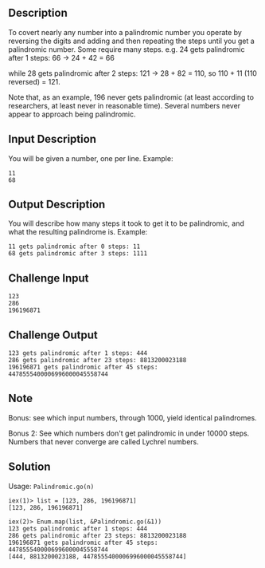 ## Description

To covert nearly any number into a palindromic number you operate by reversing the digits and adding and then repeating the steps until you get a palindromic number. Some require many steps.
e.g. 24 gets palindromic after 1 steps: 66 -> 24 + 42 = 66 

while 28 gets palindromic after 2 steps: 121 -> 28 + 82 = 110, so 110 + 11 (110 reversed) = 121.

Note that, as an example, 196 never gets palindromic (at least according to researchers, at least never in reasonable time). Several numbers never appear to approach being palindromic.

## Input Description
You will be given a number, one per line. Example:

```
11
68
```

## Output Description
You will describe how many steps it took to get it to be palindromic, and what the resulting palindrome is. Example:

```
11 gets palindromic after 0 steps: 11
68 gets palindromic after 3 steps: 1111
```

## Challenge Input

```
123
286
196196871
```

## Challenge Output

```
123 gets palindromic after 1 steps: 444
286 gets palindromic after 23 steps: 8813200023188
196196871 gets palindromic after 45 steps: 4478555400006996000045558744
```

## Note

Bonus: see which input numbers, through 1000, yield identical palindromes.

Bonus 2: See which numbers don't get palindromic in under 10000 steps. Numbers that never converge are called Lychrel numbers.

## Solution

Usage: `Palindromic.go(n)`

```
iex(1)> list = [123, 286, 196196871]
[123, 286, 196196871]

iex(2)> Enum.map(list, &Palindromic.go(&1))
123 gets palindromic after 1 steps: 444
286 gets palindromic after 23 steps: 8813200023188
196196871 gets palindromic after 45 steps: 4478555400006996000045558744
[444, 8813200023188, 4478555400006996000045558744]
```